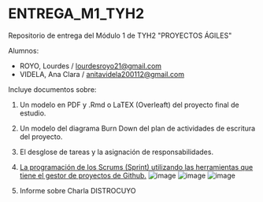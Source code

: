 # ENTREGA_M1_TYH2
Repositorio de entrega del Módulo 1 de TYH2 "PROYECTOS ÁGILES"

Alumnos: 
* ROYO, Lourdes  / lourdesroyo21@gmail.com
* VIDELA, Ana Clara / anitavidela200112@gmail.com

Incluye documentos sobre:
1. Un modelo en PDF y .Rmd o LaTEX (Overleaft) del proyecto final de estudio.
2. Un modelo del diagrama Burn Down del plan de actividades de escritura del proyecto.
3. El desglose de tareas y la asignación de responsabilidades.
4. [La programación de los Scrums (Sprint) utilizando las herramientas que tiene el gestor de proyectos de Github.](https://github.com/anita1201/SCRUM)
![image](https://github.com/anita1201/ENTREGA_M1_TYH2/assets/103151225/53256436-da29-4572-a652-3850203b89a3)
![image](https://github.com/anita1201/ENTREGA_M1_TYH2/assets/103151225/aeeeecec-68bc-423d-918e-9995010103c9)
![image](https://github.com/anita1201/ENTREGA_M1_TYH2/assets/103151225/beb90db6-1646-4183-b60e-3e66e1b3bd65)

5. Informe sobre Charla DISTROCUYO 




